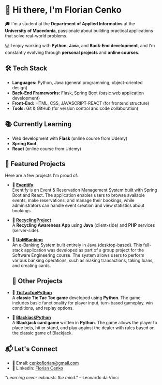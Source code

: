 # 👋 Hi there, I'm Florian Cenko

🎓 I'm a student at the **Department of Applied Informatics** at the **University of Macedonia**, passionate about building practical applications that solve real-world problems.  

💻 I enjoy working with **Python**, **Java**, and **Back-End development**, and I'm constantly evolving through **personal projects** and **online courses**.


## 🛠️ Tech Stack

- **Languages:** Python, Java (general programming, object-oriented design)
- **Back-End Frameworks:** Flask, Spring Boot (basic web application development)
- **Front-End:** HTML, CSS, JAVASCRIPT-REACT (for frontend structure)
- **Tools:** Git & GitHub  (for version control and code collaboration)


## 📚 Currently Learning

- Web development with **Flask** (online course from Udemy)
- **Spring Boot**
- **React** (online course from Udemy)
  
## 🚀 Featured Projects

Here are a few projects I'm proud of:

- 🔗 [**Eventify**](https://github.com/Florian-Cenko/Eventify)  
  Eventify is an Event & Reservation Management System built with Spring Boot and React. The application enables users to browse available events, make reservations, and manage their bookings, while administrators can handle event creation and view statistics about bookings.

- 🔗 [**RecyclingProject**](https://github.com/Florian-Cenko/RecyclingProject)  
  A **Recycling Awareness App** using **Java** (client-side) and **PHP** services (server-side).

- 🔗 [**UoMBanking**](https://github.com/Florian-Cenko/UomBanking)  
  An e-Banking System built entirely in Java (desktop-based). This full-stack application was developed as part of a group project for the Software Engineering course. The system allows users to perform various banking operations, such as making transactions, taking loans, and creating cards.

  ## 🚀 Other Projects

- 🔗 [**TicTacToePython**](https://github.com/Florian-Cenko/TicTacToePython)  
  A **classic Tic Tac Toe game** developed using **Python**. The game includes basic functionality for player input, turn-based gameplay, win conditions, and replay options.

- 🔗 [**BlackjackPython**](https://github.com/Florian-Cenko/BlackjackPython)  
  A **Blackjack card game** written in **Python**. The game allows the player to place bets, hit or stand, and play against the dealer with rules based on the classic game of Blackjack.



## 📬 Let's Connect

- 📧 Email: [cenkoflorian@gmail.com](mailto:cenkoflorian@gmail.com)  
- 💼 LinkedIn: [Florian Cenko](https://www.linkedin.com/in/florian-cenko-6a7a19252/)


 
 
 *“Learning never exhausts the mind.”* – Leonardo da Vinci

